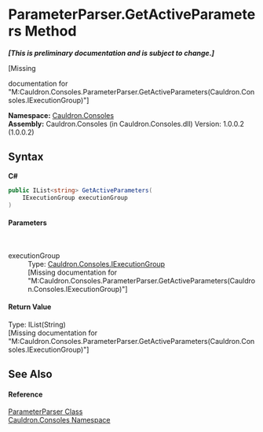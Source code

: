 # ParameterParser.GetActiveParameters Method 
 _**\[This is preliminary documentation and is subject to change.\]**_

\[Missing <summary> documentation for "M:Cauldron.Consoles.ParameterParser.GetActiveParameters(Cauldron.Consoles.IExecutionGroup)"\]

**Namespace:**&nbsp;<a href="N_Cauldron_Consoles">Cauldron.Consoles</a><br />**Assembly:**&nbsp;Cauldron.Consoles (in Cauldron.Consoles.dll) Version: 1.0.0.2 (1.0.0.2)

## Syntax

**C#**<br />
``` C#
public IList<string> GetActiveParameters(
	IExecutionGroup executionGroup
)
```


#### Parameters
&nbsp;<dl><dt>executionGroup</dt><dd>Type: <a href="T_Cauldron_Consoles_IExecutionGroup">Cauldron.Consoles.IExecutionGroup</a><br />\[Missing <param name="executionGroup"/> documentation for "M:Cauldron.Consoles.ParameterParser.GetActiveParameters(Cauldron.Consoles.IExecutionGroup)"\]</dd></dl>

#### Return Value
Type: IList(String)<br />\[Missing <returns> documentation for "M:Cauldron.Consoles.ParameterParser.GetActiveParameters(Cauldron.Consoles.IExecutionGroup)"\]

## See Also


#### Reference
<a href="T_Cauldron_Consoles_ParameterParser">ParameterParser Class</a><br /><a href="N_Cauldron_Consoles">Cauldron.Consoles Namespace</a><br />